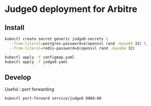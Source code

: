 # Judge0 deployment for Arbitre

## Install

```bash
kubectl create secret generic judge0-secrets \
  --from-literal=postgres-password=$(openssl rand -base64 32) \
  --from-literal=redis-password=$(openssl rand -base64 32)

kubectl apply -f configmap.yaml
kubectl apply -f judge0.yaml
```

## Develop

Useful : port forwarding

```bash
kubectl port-forward service/judge0 8080:80
```
